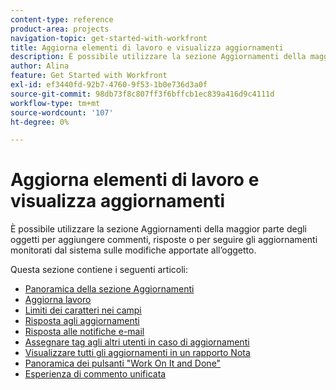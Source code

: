 ```yaml
---
content-type: reference
product-area: projects
navigation-topic: get-started-with-workfront
title: Aggiorna elementi di lavoro e visualizza aggiornamenti
description: È possibile utilizzare la sezione Aggiornamenti della maggior parte degli oggetti per aggiungere commenti, risposte o per seguire gli aggiornamenti monitorati dal sistema sulle modifiche apportate all’oggetto.
author: Alina
feature: Get Started with Workfront
exl-id: ef3440fd-92b7-4760-9f53-1b0e736d3a0f
source-git-commit: 98db73f8c807ff3f6bffcb1ec839a416d9c4111d
workflow-type: tm+mt
source-wordcount: '107'
ht-degree: 0%

---
```


# Aggiorna elementi di lavoro e visualizza aggiornamenti

È possibile utilizzare la sezione Aggiornamenti della maggior parte degli oggetti per aggiungere commenti, risposte o per seguire gli aggiornamenti monitorati dal sistema sulle modifiche apportate all’oggetto.

Questa sezione contiene i seguenti articoli:

* [Panoramica della sezione Aggiornamenti](../../workfront-basics/updating-work-items-and-viewing-updates/updates-tab-overview.md)
* [Aggiorna lavoro](../../workfront-basics/updating-work-items-and-viewing-updates/update-work.md)
* [Limiti dei caratteri nei campi](../../workfront-basics/updating-work-items-and-viewing-updates/character-limits-in-fields.md)
* [Risposta agli aggiornamenti](../../workfront-basics/updating-work-items-and-viewing-updates/reply-to-updates.md)
* [Risposta alle notifiche e-mail](../../workfront-basics/updating-work-items-and-viewing-updates/reply-to-email-notifications.md)
* [Assegnare tag agli altri utenti in caso di aggiornamenti](../../workfront-basics/updating-work-items-and-viewing-updates/tag-others-on-updates.md)
* [Visualizzare tutti gli aggiornamenti in un rapporto Nota](../../workfront-basics/updating-work-items-and-viewing-updates/view-all-updates-in-a-report.md)
* [Panoramica dei pulsanti &quot;Work On It and Done&quot;](../../workfront-basics/updating-work-items-and-viewing-updates/work-on-it-and-done-buttons-accept-complete-work.md)
* [Esperienza di commento unificata](../../workfront-basics/updating-work-items-and-viewing-updates/unified-commenting-experience.md)
